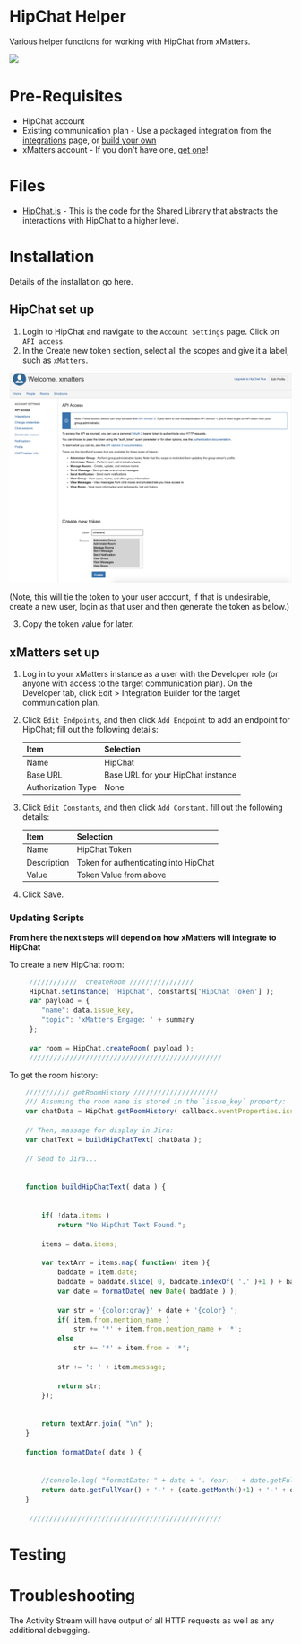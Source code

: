 # HipChat Helper
Various helper functions for working with HipChat from xMatters. 

<kbd>
  <img src="https://github.com/xmatters/xMatters-Labs/raw/master/media/disclaimer.png">
</kbd>

# Pre-Requisites
* HipChat account
* Existing communication plan - Use a packaged integration from the [integrations](https://xmatters.com/integrations) page, or [build your own](https://support.xmatters.com/hc/en-us/articles/202396229)
* xMatters account - If you don't have one, [get one](https://www.xmatters.com)!

# Files
* [HipChat.js](HipChat.js) - This is the code for the Shared Library that abstracts the interactions with HipChat to a higher level.

# Installation
Details of the installation go here. 

## HipChat set up
1. Login to HipChat and navigate to the `Account Settings` page. Click on `API access`. 
2. In the Create new token section, select all the scopes and give it a label, such as `xMatters`. 

<kbd>
  <img src="media/hipchat-token.png" width="600">
</kbd>

(Note, this will tie the token to your user account, if that is undesirable, create a new user, login as that user and then generate the token as below.)

3. Copy the token value for later. 

## xMatters set up

1. Log in to your xMatters instance as a user with the Developer role (or anyone with access to the target communication plan). On the Developer tab, click Edit > Integration Builder for the target communication plan. 
2. Click `Edit Endpoints`, and then click `Add Endpoint` to add an endpoint for HipChat; fill out the following details:

   | Item | Selection |
   | ---- | --------- |
   | Name | HipChat |
   | Base URL | Base URL for your HipChat instance |
   | Authorization Type | None |   

3. Click `Edit Constants`, and then click `Add Constant`. fill out the following details:

   | Item | Selection |
   | ---- | --------- |
   | Name | HipChat Token |
   | Description | Token for authenticating into HipChat |
   | Value | Token Value from above | 
4. Click Save.

### Updating Scripts
**From here the next steps will depend on how xMatters will integrate to HipChat**

To create a new HipChat room:
```javascript
	 ////////////  createRoom ////////////////
     HipChat.setInstance( 'HipChat', constants['HipChat Token'] );
     var payload = {
	 	"name": data.issue_key,
	 	"topic": 'xMatters Engage: ' + summary
	 };

	 var room = HipChat.createRoom( payload );
	 ////////////////////////////////////////////////
```

To get the room history:
```javascript
    /////////// getRoomHistory /////////////////////
    /// Assuming the room name is stored in the `issue_key` property:
    var chatData = HipChat.getRoomHistory( callback.eventProperties.issue_key );
    
    // Then, massage for display in Jira:
    var chatText = buildHipChatText( chatData );
    
    // Send to Jira...
     

	function buildHipChatText( data ) {
	
	
		if( !data.items )
			return "No HipChat Text Found.";
	
		items = data.items;
	
		var textArr = items.map( function( item ){
		    baddate = item.date;
		    baddate = baddate.slice( 0, baddate.indexOf( '.' )+1 ) + baddate.slice( baddate.indexOf( '.' )+4 );
			var date = formatDate( new Date( baddate ) );
	
			var str = '{color:gray}' + date + '{color} ';
			if( item.from.mention_name ) 
				str += '*' + item.from.mention_name + '*';
			else
				str += '*' + item.from + '*';
	
			str += ': ' + item.message;
	
			return str;
		});
	
	
		return textArr.join( "\n" );
	}
	
	function formatDate( date ) {
	    
	    
	    //console.log( "formatDate: " + date + '. Year: ' + date.getFullYear() );
		return date.getFullYear() + '-' + (date.getMonth()+1) + '-' + date.getDate() + ' ' + date.getHours() + ':' + date.getMinutes() + 'Z';
	}

     ////////////////////////////////////////////////
```




# Testing

# Troubleshooting
The Activity Stream will have output of all HTTP requests as well as any additional debugging. 
